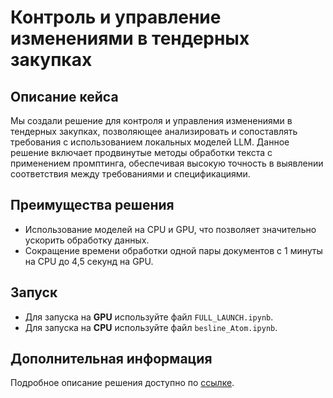 # Контроль и управление изменениями в тендерных закупках

## Описание кейса

Мы создали решение для контроля и управления изменениями в тендерных закупках, позволяющее анализировать и сопоставлять требования с использованием локальных моделей LLM. Данное решение включает продвинутые методы обработки текста с применением промптинга, обеспечивая высокую точность в выявлении соответствия между требованиями и спецификациями.

## Преимущества решения

- Использование моделей на CPU и GPU, что позволяет значительно ускорить обработку данных.
- Сокращение времени обработки одной пары документов с 1 минуты на CPU до 4,5 секунд на GPU.

## Запуск

- Для запуска на **GPU** используйте файл `FULL_LAUNCH.ipynb`.
- Для запуска на **CPU** используйте файл `besline_Atom.ipynb`.

## Дополнительная информация

Подробное описание решения доступно по [ссылке](https://docs.google.com/document/d/14I6Dg6L9visXgy657yeqg7ntPKrdW7B3zrYLNjTVPxY/edit?tab=t.0).
